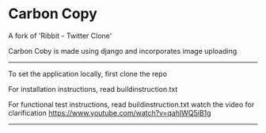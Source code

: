 Carbon Copy
=============

A fork of 'Ribbit - Twitter Clone'

Carbon Coby is made using django and incorporates image uploading

***

To set the application locally, first clone the repo 

For installation instructions, read buildinstruction.txt

For functional test instructions, read buildinstruction.txt
watch the video for clarification https://www.youtube.com/watch?v=qahIWQ5iB1g

***


